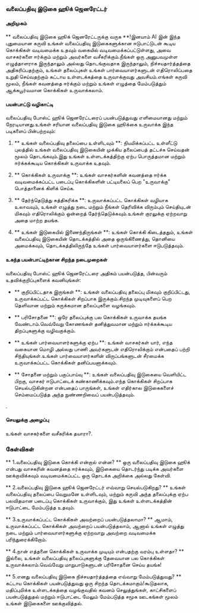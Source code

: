 ### வலைப்பதிவு இடுகை ஹூக் ஜெனரேட்டர்

#### அறிமுகம்
** வலைப்பதிவு இடுகை ஹூக் ஜெனரேட்டருக்கு வருக **!இனயாம் AI இன் இந்த புதுமையான கருவி உங்கள் வலைப்பதிவு இடுகைகளுக்கான ஈடுபாட்டுடன் கூடிய கொக்கிகள் வடிவமைக்க உதவும் வகையில் வடிவமைக்கப்பட்டுள்ளது, அவை வாசகர்களை ஈர்க்கும் மற்றும் அவர்களை வசீகரிக்கும்.நீங்கள் ஒரு அனுபவமுள்ள எழுத்தாளராக இருந்தாலும் அல்லது தொடங்குவதாக இருந்தாலும், நிச்சயதார்த்தத்தை அதிகரிப்பதற்கும், உங்கள் தலைப்புகள் உங்கள் பார்வையாளர்களுடன் எதிரொலிப்பதை உறுதி செய்வதற்கும் கட்டாய உள்ளடக்கத்தை உருவாக்குவது அவசியம்.எங்கள் கருவி மூலம், நீங்கள் கவனத்தை ஈர்க்கும் மற்றும் உங்கள் எழுத்தை மேம்படுத்தும் ஆக்கபூர்வமான கொக்கிகள் உருவாக்கலாம்.

#### பயன்பாட்டு வழிகாட்டி
வலைப்பதிவு போஸ்ட் ஹூக் ஜெனரேட்டரைப் பயன்படுத்துவது எளிமையானது மற்றும் நேரடியானது.உங்கள் சரியான வலைப்பதிவு இடுகை ஹூக்கை உருவாக்க இந்த படிகளைப் பின்பற்றவும்:

1. ** உங்கள் வலைப்பதிவு தலைப்பை உள்ளிடவும் **: நியமிக்கப்பட்ட உள்ளீட்டு புலத்தில் உங்கள் வலைப்பதிவு இடுகையின் முக்கிய தலைப்பைத் தட்டச்சு செய்வதன் மூலம் தொடங்கவும்.இது உங்கள் உள்ளடக்கத்திற்கு ஏற்ப பொருத்தமான மற்றும் ஈர்க்கக்கூடிய கொக்கிகள் உருவாக்க உதவும்.

2. ** கொக்கிகள் உருவாக்கு **: உங்கள் வாசகர்களின் கவனத்தை ஈர்க்க வடிவமைக்கப்பட்ட படைப்பு கொக்கிகளின் பட்டியலைப் பெற "உருவாக்கு" பொத்தானைக் கிளிக் செய்க.

3. ** தேர்ந்தெடுத்து சுத்திகரிக்க **: உருவாக்கப்பட்ட கொக்கிகள் வழியாக உலாவவும், உங்கள் எழுத்து நடை மற்றும் நீங்கள் தெரிவிக்க விரும்பும் செய்தியுடன் மிகவும் எதிரொலிக்கும் ஒன்றைத் தேர்ந்தெடுக்கவும்.உங்கள் குரலுக்கு ஏற்றவாறு அதை மாற்ற தயங்க.

4. ** உங்கள் இடுகையில் இணைந்திருங்கள் **: உங்கள் கொக்கி கிடைத்ததும், உங்கள் வலைப்பதிவு இடுகையின் தொடக்கத்தில் அதை ஒருங்கிணைத்து, தொனியை அமைக்கவும், தொடக்கத்திலிருந்தே உங்கள் பார்வையாளர்களை ஈடுபடுத்தவும்.

#### உகந்த பயன்பாட்டிற்கான சிறந்த நடைமுறைகள்
வலைப்பதிவு போஸ்ட் ஹூக் ஜெனரேட்டரை அதிகம் பயன்படுத்த, பின்வரும் உதவிக்குறிப்புகளைக் கவனியுங்கள்:

- ** குறிப்பிட்டதாக இருங்கள் **: உங்கள் வலைப்பதிவு தலைப்பு மிகவும் குறிப்பிட்டது, உருவாக்கப்பட்ட கொக்கிகள் சிறப்பாக இருக்கும்.சிறந்த முடிவுகளைப் பெற தெளிவான மற்றும் சுருக்கமான தலைப்புகளை வழங்கவும்.

- ** பரிசோதனை **: ஒரே தலைப்புக்கு பல கொக்கிகள் உருவாக்க தயங்க வேண்டாம்.வெவ்வேறு கோணங்கள் தனித்துவமான மற்றும் ஈர்க்கக்கூடிய திறப்புகளுக்கு வழிவகுக்கும்.

- ** உங்கள் பார்வையாளர்களுக்கு ஏற்ப **: உங்கள் வாசகர்கள் யார், எந்த வகையான மொழி அல்லது பாணி அவர்களுடன் எதிரொலிக்கும் என்பதைப் பற்றி சிந்தியுங்கள்.உங்கள் பார்வையாளர்களின் விருப்பங்களுடன் சீரமைக்க உருவாக்கப்பட்ட கொக்கிகள் தனிப்பயனாக்கவும்.

- ** சோதனை மற்றும் பகுப்பாய்வு **: உங்கள் வலைப்பதிவு இடுகையை வெளியிட்ட பிறகு, வாசகர் ஈடுபாட்டைக் கண்காணிக்கவும்.எந்த கொக்கிகள் சிறப்பாக செயல்படுகின்றன என்பதைப் பாருங்கள், உங்கள் எதிர்கால இடுகைகளைச் செம்மைப்படுத்த அந்த நுண்ணறிவைப் பயன்படுத்தவும்.

.

#### செயலுக்கு அழைப்பு
உங்கள் வாசகர்களை வசீகரிக்க தயாரா?.

### கேள்விகள்

** 1.வலைப்பதிவு இடுகை கொக்கி என்றால் என்ன? **
ஒரு வலைப்பதிவு இடுகை ஹூக் என்பது வாசகரின் கவனத்தை ஈர்க்கவும், இடுகையை தொடர்ந்து படிக்க அவர்களை ஊக்குவிக்கவும் வடிவமைக்கப்பட்ட ஒரு தொடக்க அறிக்கை அல்லது கேள்வி.

** 2.வலைப்பதிவு இடுகை ஹூக் ஜெனரேட்டர் எவ்வாறு செயல்படுகிறது? **
உங்கள் வலைப்பதிவு தலைப்பை வெறுமனே உள்ளிடவும், மற்றும் கருவி அந்த தலைப்புக்கு ஏற்ப பலவிதமான படைப்பு கொக்கிகள் உருவாக்கும், இது உங்கள் உள்ளடக்கத்தின் ஈடுபாட்டை மேம்படுத்த உதவும்.

** 3.உருவாக்கப்பட்ட கொக்கிகள் அவற்றைப் பயன்படுத்தலாமா? **
ஆமாம், உருவாக்கப்பட்ட கொக்கிகள் அவற்றைப் பயன்படுத்தலாம், ஆனால் உங்கள் எழுத்து நடை மற்றும் பார்வையாளர்களுக்கு ஏற்றவாறு அவற்றை வடிவமைக்க பரிந்துரைக்கிறோம்.

** 4.நான் எத்தனை கொக்கிகள் உருவாக்க முடியும் என்பதற்கு வரம்பு உள்ளதா? **
இல்லை, உங்கள் வலைப்பதிவு தலைப்புகளுக்கு தேவையான பல கொக்கிகள் உருவாக்கலாம்.வெவ்வேறு மாறுபாடுகளுடன் பரிசோதனை செய்ய தயங்க!

** 5.எனது வலைப்பதிவு இடுகை நிச்சயதார்த்தத்தை எவ்வாறு மேம்படுத்துவது? **
கட்டாய கொக்கிகள் பயன்படுத்துவது ஒரு சிறந்த தொடக்கமாகும்!கூடுதலாக, மதிப்புமிக்க உள்ளடக்கத்தை வழங்குவதில் கவனம் செலுத்துங்கள், காட்சிகளைப் பயன்படுத்துதல் மற்றும் ஈடுபாட்டை மேலும் மேம்படுத்த சமூக ஊடகங்கள் மூலம் உங்கள் இடுகைகளை ஊக்குவித்தல்.